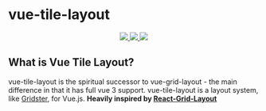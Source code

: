 # vue-tile-layout

<p align="center">
    <a href="https://www.npmjs.com/package/vue-tile-layout">
        <img src="https://img.shields.io/npm/v/vue-tile-layout.svg"/> 
        <img src="https://img.shields.io/npm/dm/vue-tile-layout.svg"/>
    </a> 
    <a href="https://github.com/mikesglitch/vue-tile-layout/releases">
        <img src="https://img.shields.io/github/size/mikesglitch/vue-tile-layout/dist/vue-tile-layout.umd.js"/>
    </a>
</p>

## What is Vue Tile Layout?

vue-tile-layout is the spiritual successor to vue-grid-layout - the main difference in that it has full vue 3 support.  vue-tile-layout is a layout system, like [Gridster](http://dsmorse.github.io/gridster.js/), for Vue.js. **Heavily inspired by [React-Grid-Layout](https://github.com/STRML/react-grid-layout)**

<!-- # How to contribute
- Create a PR
- Tag @MikesGlitch 
- If approved @MikesGlitch will create the npm package and publish -->